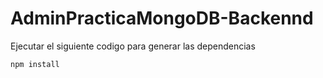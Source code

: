 # AdminPracticaMongoDB-Backennd

Ejecutar el siguiente codigo para generar las dependencias
```
npm install
```
